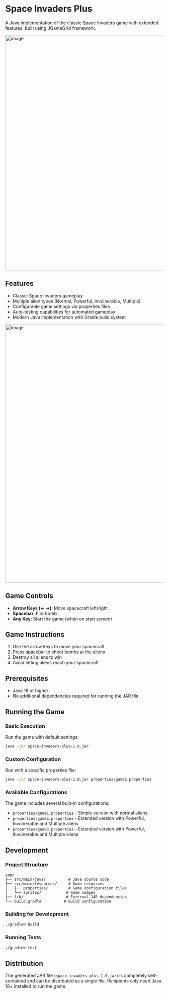 # Space Invaders Plus

A Java implementation of the classic Space Invaders game with extended features, built using JGameGrid framework.

<img width="748" alt="image" src="https://github.com/user-attachments/assets/f8757555-72ad-4332-be78-41c865940b2c" />


## Features

- Classic Space Invaders gameplay
- Multiple alien types (Normal, Powerful, Invulnerable, Multiple)
- Configurable game settings via properties files
- Auto-testing capabilities for automated gameplay
- Modern Java implementation with Gradle build system

<img width="822" alt="image" src="https://github.com/user-attachments/assets/20bc2b53-ba6c-4c37-b356-ad3128f36230" />

## Game Controls

- **Arrow Keys (← →)**: Move spacecraft left/right
- **Spacebar**: Fire bomb
- **Any Key**: Start the game (when on start screen)

## Game Instructions

1. Use the arrow keys to move your spacecraft
2. Press spacebar to shoot bombs at the aliens
3. Destroy all aliens to win
4. Avoid letting aliens reach your spacecraft


## Prerequisites

- Java 18 or higher
- No additional dependencies required for running the JAR file

## Running the Game

### Basic Execution
Run the game with default settings:
```bash
java -jar space-invaders-plus-1.0.jar
```

### Custom Configuration
Run with a specific properties file:
```bash
java -jar space-invaders-plus-1.0.jar properties/game2.properties
```

### Available Configurations
The game includes several built-in configurations:
- `properties/game1.properties` - Simple version with normal aliens
- `properties/game2.properties` - Extended version with Powerful, Invulnerable and Multiple aliens
- `properties/game3.properties` - Extended version with Powerful, Invulnerable and Multiple aliens

## Development

### Project Structure
```
app/
├── src/main/java/          # Java source code
├── src/main/resources/     # Game resources
│   ├── properties/         # Game configuration files
│   └── sprites/           # Game images
├── lib/                   # External JAR dependencies
└── build.gradle          # Build configuration
```

### Building for Development
```bash
./gradlew build
```

### Running Tests
```bash
./gradlew test
```

## Distribution

The generated JAR file (`space-invaders-plus-1.0.jar`) is completely self-contained and can be distributed as a single file. Recipients only need Java 18+ installed to run the game.
